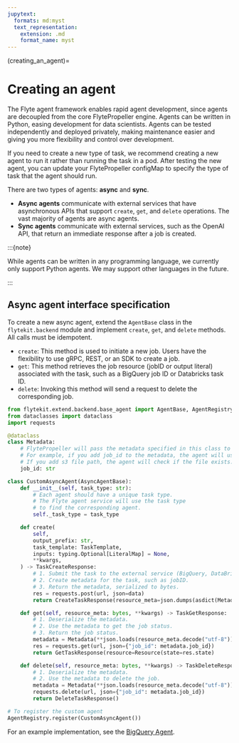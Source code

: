 ```yaml
---
jupytext:
  formats: md:myst
  text_representation:
    extension: .md
    format_name: myst
---
```


(creating_an_agent)=
# Creating an agent

The Flyte agent framework enables rapid agent development, since agents are decoupled from the core FlytePropeller engine. Agents can be written in Python, easing development for data scientists. Agents can be tested independently and deployed privately, making maintenance easier and giving you more flexibility and control over development.

If you need to create a new type of task, we recommend creating a new agent to run it rather than running the task in a pod. After testing the new agent, you can update your FlytePropeller configMap to specify the type of task that the agent should run.

There are two types of agents: **async** and **sync**.
* **Async agents** communicate with external services that have asynchronous APIs that support `create`, `get`, and `delete` operations. The vast majority of agents are async agents.
* **Sync agents** communicate with external services, such as the OpenAI API, that return an immediate response after a job is created.

:::{note}

While agents can be written in any programming language, we currently only support Python agents. We may support other languages in the future.

:::

## Async agent interface specification

To create a new async agent, extend the `AgentBase` class in the `flytekit.backend` module and implement `create`, `get`, and `delete` methods. All calls must be idempotent.

- `create`: This method is used to initiate a new job. Users have the flexibility to use gRPC, REST, or an SDK to create a job.
- `get`: This method retrieves the job resource (jobID or output literal) associated with the task, such as a BigQuery job ID or Databricks task ID.
- `delete`: Invoking this method will send a request to delete the corresponding job.

```python
from flytekit.extend.backend.base_agent import AgentBase, AgentRegistry
from dataclasses import dataclass
import requests

@dataclass
class Metadata:
    # FlytePropeller will pass the metadata specified in this class to the agent.
    # For example, if you add job_id to the metadata, the agent will use the job_id to get the job status.
    # If you add s3 file path, the agent will check if the file exists.
    job_id: str

class CustomAsyncAgent(AsyncAgentBase):
    def __init__(self, task_type: str):
        # Each agent should have a unique task type.
        # The Flyte agent service will use the task type
        # to find the corresponding agent.
        self._task_type = task_type

    def create(
        self,
        output_prefix: str,
        task_template: TaskTemplate,
        inputs: typing.Optional[LiteralMap] = None,
        **kwargs,
    ) -> TaskCreateResponse:
        # 1. Submit the task to the external service (BigQuery, DataBricks, etc.)
        # 2. Create metadata for the task, such as jobID.
        # 3. Return the metadata, serialized to bytes.
        res = requests.post(url, json=data)
        return CreateTaskResponse(resource_meta=json.dumps(asdict(Metadata(job_id=str(res.job_id)))).encode("utf-8"))

    def get(self, resource_meta: bytes, **kwargs) -> TaskGetResponse:
        # 1. Deserialize the metadata.
        # 2. Use the metadata to get the job status.
        # 3. Return the job status.
        metadata = Metadata(**json.loads(resource_meta.decode("utf-8")))
        res = requests.get(url, json={"job_id": metadata.job_id})
        return GetTaskResponse(resource=Resource(state=res.state)

    def delete(self, resource_meta: bytes, **kwargs) -> TaskDeleteResponse:
        # 1. Deserialize the metadata.
        # 2. Use the metadata to delete the job.
        metadata = Metadata(**json.loads(resource_meta.decode("utf-8")))
        requests.delete(url, json={"job_id": metadata.job_id})
        return DeleteTaskResponse()

# To register the custom agent
AgentRegistry.register(CustomAsyncAgent())
```

For an example implementation, see the [BigQuery Agent](https://github.com/flyteorg/flytekit/blob/9977aac26242ebbede8e00d476c2fbc59ac5487a/plugins/flytekit-bigquery/flytekitplugins/bigquery/agent.py#L35).
